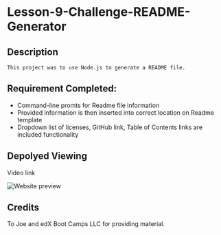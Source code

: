 # Lesson-9-Challenge-README-Generator

## Description
```
This project was to use Node.js to generate a README file. 
```

## Requirement Completed:
- Command-line promts for Readme file information
- Provided information is then inserted into correct location on Readme template
- Dropdown list of licenses, GitHub link, Table of Contents links are included functionality 

## Depolyed Viewing

Video link

![Website preview](./Preview.png)

## Credits
 To Joe and edX Boot Camps LLC for providing material.
